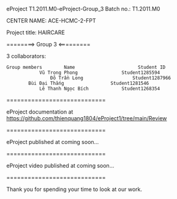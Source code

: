 eProject T1.2011.M0-eProject-Group_3 Batch no.: T1.2011.M0

CENTER NAME: ACE-HCMC-2-FPT

Project title: HAIRCARE

========> Group 3 <=========

3 collaborators:



    Group members        Name                       Student ID
	        	Vũ Trọng Phong                Student1285594
                	Đõ Trần Long                  Student1287966
			Bùi Đại Thắng                 Student1281546
		     	Lê Thanh Ngọc Bích            Student1268354
                     
============================

eProject documentation at https://github.com/thienquang1804/eProject1/tree/main/Review

============================

eProject published at coming soon...

============================

eProject video published at coming soon...

============================

Thank you for spending your time to look at our work.
